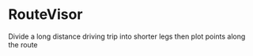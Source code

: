 # RouteVisor
Divide a long distance driving trip into shorter legs then plot points along the route
